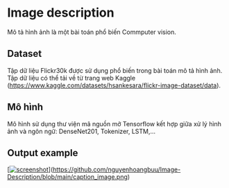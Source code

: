 # Image description
Mô tả hình ảnh là một bài toán phổ biến Commputer vision.
## Dataset
Tập dữ liệu Flickr30k được sử dụng phổ biến trong bài toán mô tả hình ảnh. Tập dữ liệu có thể tải về từ trang web Kaggle (https://www.kaggle.com/datasets/hsankesara/flickr-image-dataset/data).
## Mô hình
Mô hình sử dụng thư viện mã nguồn mở Tensorflow kết hợp giữa xử lý hình ảnh và ngôn ngữ: DenseNet201, Tokenizer, LSTM,...
## Output example
[[![screenshot](imageFolder/screenshot.png](https://github.com/nguyenhoangbuu/Image-Description/blob/main/caption_image.png))](https://github.com/nguyenhoangbuu/Image-Description/blob/main/caption_image.png)](https://github.com/nguyenhoangbuu/Image-Description/blob/main/caption_image.png)

